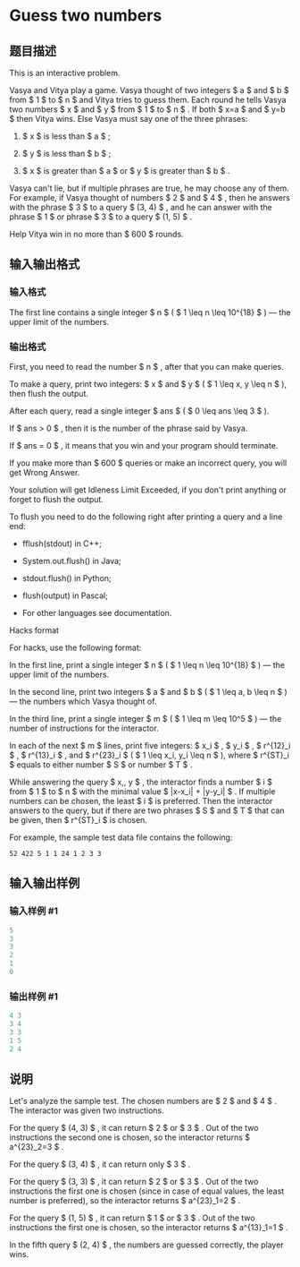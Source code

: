 # Guess two numbers

## 题目描述

This is an interactive problem.

Vasya and Vitya play a game. Vasya thought of two integers $ a $ and $ b $ from $ 1 $ to $ n $ and Vitya tries to guess them. Each round he tells Vasya two numbers $ x $ and $ y $ from $ 1 $ to $ n $ . If both $ x=a $ and $ y=b $ then Vitya wins. Else Vasya must say one of the three phrases:

1. $ x $ is less than $ a $ ;

2. $ y $ is less than $ b $ ;

3. $ x $ is greater than $ a $ or $ y $ is greater than $ b $ .

Vasya can't lie, but if multiple phrases are true, he may choose any of them. For example, if Vasya thought of numbers $ 2 $ and $ 4 $ , then he answers with the phrase $ 3 $ to a query $ (3, 4) $ , and he can answer with the phrase $ 1 $ or phrase $ 3 $ to a query $ (1, 5) $ .

Help Vitya win in no more than $ 600 $ rounds.

## 输入输出格式

### 输入格式

The first line contains a single integer $ n $ ( $ 1 \leq n \leq 10^{18} $ ) — the upper limit of the numbers.

### 输出格式

First, you need to read the number $ n $ , after that you can make queries.

To make a query, print two integers: $ x $ and $ y $ ( $ 1 \leq x, y \leq n $ ), then flush the output.

After each query, read a single integer $ ans $ ( $ 0 \leq ans \leq 3 $ ).

If $ ans > 0 $ , then it is the number of the phrase said by Vasya.

If $ ans = 0 $ , it means that you win and your program should terminate.

If you make more than $ 600 $ queries or make an incorrect query, you will get Wrong Answer.

Your solution will get Idleness Limit Exceeded, if you don't print anything or forget to flush the output.

To flush you need to do the following right after printing a query and a line end:

- fflush(stdout) in C++;

- System.out.flush() in Java;

- stdout.flush() in Python;

- flush(output) in Pascal;

- For other languages see documentation.

Hacks format

For hacks, use the following format:

In the first line, print a single integer $ n $ ( $ 1 \leq n \leq 10^{18} $ ) — the upper limit of the numbers.

In the second line, print two integers $ a $ and $ b $ ( $ 1 \leq a, b \leq n $ ) — the numbers which Vasya thought of.

In the third line, print a single integer $ m $ ( $ 1 \leq m \leq 10^5 $ ) — the number of instructions for the interactor.

In each of the next $ m $ lines, print five integers: $ x_i $ , $ y_i $ , $ r^{12}_i $ , $ r^{13}_i $ , and $ r^{23}_i $ ( $ 1 \leq x_i, y_i \leq n $ ), where $ r^{ST}_i $ equals to either number $ S $ or number $ T $ .

While answering the query $ x\,\, y $ , the interactor finds a number $ i $ from $ 1 $ to $ n $ with the minimal value $ |x-x_i| + |y-y_i| $ . If multiple numbers can be chosen, the least $ i $ is preferred. Then the interactor answers to the query, but if there are two phrases $ S $ and $ T $ that can be given, then $ r^{ST}_i $ is chosen.

For example, the sample test data file contains the following:

`52 422 5 1 1 24 1 2 3 3`

## 输入输出样例

### 输入样例 #1

```cpp
5
3
3
2
1
0
```


### 输出样例 #1

```cpp
4 3
3 4
3 3
1 5
2 4
```


## 说明

Let's analyze the sample test. The chosen numbers are $ 2 $ and $ 4 $ . The interactor was given two instructions.

For the query $ (4, 3) $ , it can return $ 2 $ or $ 3 $ . Out of the two instructions the second one is chosen, so the interactor returns $ a^{23}_2=3 $ .

For the query $ (3, 4) $ , it can return only $ 3 $ .

For the query $ (3, 3) $ , it can return $ 2 $ or $ 3 $ . Out of the two instructions the first one is chosen (since in case of equal values, the least number is preferred), so the interactor returns $ a^{23}_1=2 $ .

For the query $ (1, 5) $ , it can return $ 1 $ or $ 3 $ . Out of the two instructions the first one is chosen, so the interactor returns $ a^{13}_1=1 $ .

In the fifth query $ (2, 4) $ , the numbers are guessed correctly, the player wins.

